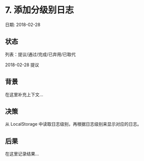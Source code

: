 # 7. 添加分级别日志

日期: 2018-02-28

## 状态

列表：提议/通过/完成/已弃用/已取代

2018-02-28 提议

## 背景

在这里补充上下文...

## 决策


从 LocalStorage 中读取日志级别，再根据日志级别来显示对应的日志。

## 后果

在这里记录结果...
